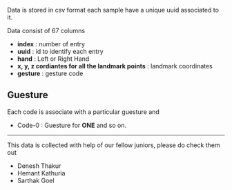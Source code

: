 Data is stored in csv format each sample have a unique uuid associated to it.

Data consist of 67 columns

-   **index** : number of entry
-   **uuid** : id to identify each entry
-   **hand** : Left or Right Hand
-   **x, y, z cordiantes for all the landmark points** : landmark coordinates
-   **gesture** : gesture code

## Guesture

Each code is associate with a particular guesture and

-   Code-0 : Guesture for **ONE** and so on.

---

This data is collected with help of our fellow juniors, please do check them out

-   Denesh Thakur
-   Hemant Kathuria
-   Sarthak Goel
